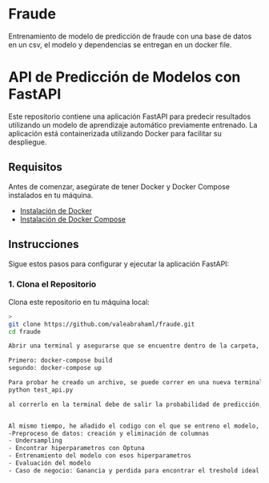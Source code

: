 # Fraude
Entrenamiento de modelo de predicción de fraude con una base de datos en un csv, el modelo y dependencias se entregan en un docker file. 

# API de Predicción de Modelos con FastAPI

Este repositorio contiene una aplicación FastAPI para predecir resultados utilizando un modelo de aprendizaje automático previamente entrenado. La aplicación está containerizada utilizando Docker para facilitar su despliegue.

## Requisitos

Antes de comenzar, asegúrate de tener Docker y Docker Compose instalados en tu máquina.

- [Instalación de Docker](https://docs.docker.com/get-docker/)
- [Instalación de Docker Compose](https://docs.docker.com/compose/install/)

## Instrucciones

Sigue estos pasos para configurar y ejecutar la aplicación FastAPI:

### 1. Clona el Repositorio

Clona este repositorio en tu máquina local:

```bash
>
git clone https://github.com/valeabrahaml/fraude.git
cd fraude

Abrir una terminal y asegurarse que se encuentre dentro de la carpeta, en la terminal correr estos comandos:

Primero: docker-compose build
segundo: docker-compose up

Para probar he creado un archivo, se puede correr en una nueva terminal:
python test_api.py

al correrlo en la terminal debe de salir la probabilidad de predicción, puede modificar el archivo para probar más valores con el modelo.


Al mismo tiempo, he añadido el codigo con el que se entreno el modelo, en caso de dudas acerca de como se hizo:
-Preproceso de datos: creación y eliminación de columnas
- Undersampling
- Encontrar hiperparametros con Optuna
- Entrenamiento del modelo con esos hiperparametros
- Evaluación del modelo
- Caso de negocio: Ganancia y perdida para encontrar el treshold ideal. 

